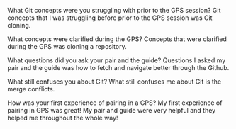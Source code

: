 What Git concepts were you struggling with prior to the GPS session?
Git concepts that I was struggling before prior to the GPS session was Git cloning.


What concepts were clarified during the GPS?
Concepts that were clarified during the GPS was cloning a repository.

What questions did you ask your pair and the guide?
Questions I asked my pair and the guide was how to fetch and navigate better through the Github.

What still confuses you about Git?
What still confuses me about Git is the merge conflicts.

How was your first experience of pairing in a GPS?
My first experience of pairing in GPS was great! My pair and guide were very helpful and they helped me throughout the whole way!